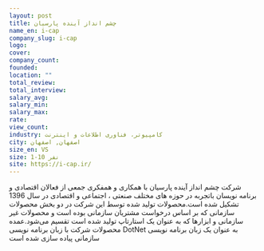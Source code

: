 ```yaml
---
layout: post
title: چشم انداز آینده پارسیان
name_en: i-cap
company_slug: i-cap
logo: 
cover: 
company_count:
founded:
location: ""
total_review: 
total_interview: 
salary_avg: 
salary_min: 
salary_max: 
rate: 
view_count: 
industry: کامپیوتر، فناوری اطلاعات و اینترنت
city: اصفهان, اصفهان
size_en: VS
size: 1-10 نفر
site: https://i-cap.ir/
---
```


شرکت چشم انداز آینده پارسیان با همکاری و همفکری جمعی از فعالان اقتصادی و برنامه نویسان باتجربه در حوزه های مختلف صنعتی ، اجتماعی و اقتصادی در سال 1396 تشکیل شده است.محصولات تولید شده توسط این شرکت در دو بخش محصولات سازمانی که بر اساس درخواست مشتریان سازمانی بوده است و محصولات غیر سازمانی و ابزارها که به عنوان یک استارتاپ تولید شده است تقسیم می‌شود.عمده محصولات شرکت با زبان برنامه نویسی DotNet به عنوان یک زبان برنامه نویسی سازمانی پیاده سازی شده است


